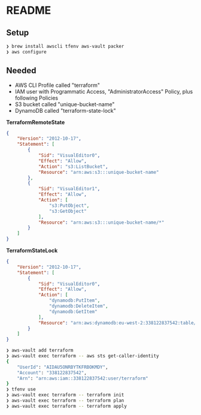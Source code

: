 # README

## Setup

```bash
❯ brew install awscli tfenv aws-vault packer
❯ aws configure
```

## Needed

* AWS CLI Profile called "terraform"
* IAM user with Programmatic Access, "AdministratorAccess" Policy, plus following Policies
* S3 bucket called "unique-bucket-name"
* DynamoDB called "terraform-state-lock"

**TerraformRemoteState**
```json
{
    "Version": "2012-10-17",
    "Statement": [
        {
            "Sid": "VisualEditor0",
            "Effect": "Allow",
            "Action": "s3:ListBucket",
            "Resource": "arn:aws:s3:::unique-bucket-name"
        },
        {
            "Sid": "VisualEditor1",
            "Effect": "Allow",
            "Action": [
                "s3:PutObject",
                "s3:GetObject"
            ],
            "Resource": "arn:aws:s3:::unique-bucket-name/*"
        }
    ]
}
```

**TerraformStateLock**
```json
{
    "Version": "2012-10-17",
    "Statement": [
        {
            "Sid": "VisualEditor0",
            "Effect": "Allow",
            "Action": [
                "dynamodb:PutItem",
                "dynamodb:DeleteItem",
                "dynamodb:GetItem"
            ],
            "Resource": "arn:aws:dynamodb:eu-west-2:338122837542:table/terraform-state-lock"
        }
    ]
}
```

```bash
❯ aws-vault add terraform
❯ aws-vault exec terraform -- aws sts get-caller-identity
{
    "UserId": "AIDAU5ONRBYTKFRBOKMDY",
    "Account": "338122837542",
    "Arn": "arn:aws:iam::338122837542:user/terraform"
}
❯ tfenv use
❯ aws-vault exec terraform -- terraform init
❯ aws-vault exec terraform -- terraform plan
❯ aws-vault exec terraform -- terraform apply
```